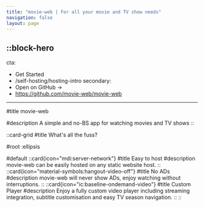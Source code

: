 ```yaml
---
title: "movie-web | For all your movie and TV show needs"
navigation: false
layout: page
---
```


::block-hero
---
cta:
  - Get Started
  - /self-hosting/hosting-intro
secondary:
  - Open on GitHub →
  - https://github.com/movie-web/movie-web
---

#title
movie-web

#description
A simple and no-BS app for watching movies and TV shows
::

::card-grid
#title
What's all the fuss?

#root
:ellipsis

#default
  ::card{icon="mdi:server-network"} 
  #title
  Easy to host
  #description
  movie-web can be easily hosted on any static website host.
  ::
  ::card{icon="material-symbols:hangout-video-off"}
  #title
  No ADs
  #description
  movie-web will never show ADs, enjoy watching without interruptions.
  ::
  ::card{icon="ic:baseline-ondemand-video"}
  #title
  Custom Player
  #description
  Enjoy a fully custom video player including streaming integration, subtitle customisation and easy TV season navigation.
  ::
::
